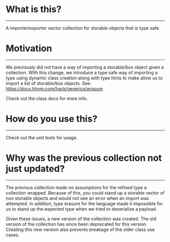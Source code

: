 # What is this?
----
A importer/exporter vector collection for storable objects that is type safe.

# Motivation
----
We previously did not have a way of importing a storable/box object given a
collection. With this change, we introduce a type safe way of importing
a type using dynamic class creation along with type hints to make allow
us to import a list of storable/box objects.
See: https://docs.hhvm.com/hack/generics/erasure

Check out the class docs for more info.

# How do you use this?
----
Check out the unit tests for usage.

# Why was the previous collection not just updated?
---
The previous collection made no assumptions for the refined type a
collection wrapped. Because of this, you could stand up a storable
vector of non storable objects and would not see an error when an import
was attempted. In addition, type erasure for the language made it
impossible for us to stand up the expected type when we tried to
deserialize a payload.

Given these issues, a new version of the collection was created. The old
version of the collection has since been deprecated for this version. Creating
this new version also prevents breakage of the older class use cases.
